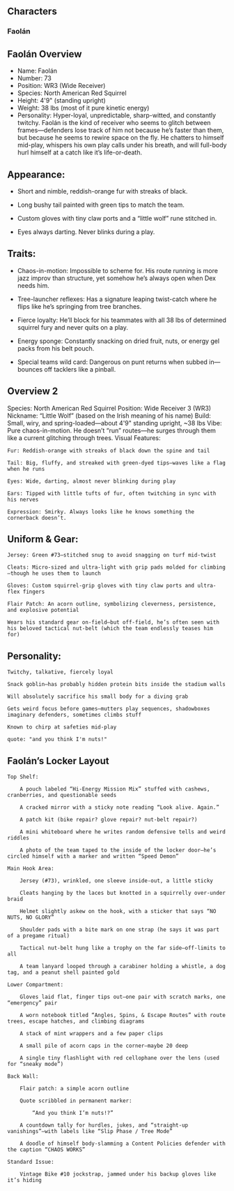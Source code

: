## **Characters**

### **Faolán**
## Faolán Overview
- Name: Faolán
- Number: 73
- Position: WR3 (Wide Receiver)
- Species: North American Red Squirrel
- Height: 4'9" (standing upright)
- Weight: 38 lbs (most of it pure kinetic energy)
- Personality: Hyper-loyal, unpredictable, sharp-witted, and constantly twitchy. Faolán is the kind of receiver who seems to glitch between frames—defenders lose track of him not because he’s faster than them, but because he seems to rewire space on the fly. He chatters to himself mid-play, whispers his own play calls under his breath, and will full-body hurl himself at a catch like it’s life-or-death.

## Appearance:

-    Short and nimble, reddish-orange fur with streaks of black.

-    Long bushy tail painted with green tips to match the team.

-    Custom gloves with tiny claw ports and a “little wolf” rune stitched in.

-    Eyes always darting. Never blinks during a play.

## Traits:

-    Chaos-in-motion: Impossible to scheme for. His route running is more jazz improv than structure, yet somehow he’s always open when Dex needs him.

-    Tree-launcher reflexes: Has a signature leaping twist-catch where he flips like he’s springing from tree branches.

-    Fierce loyalty: He’ll block for his teammates with all 38 lbs of determined squirrel fury and never quits on a play.

-    Energy sponge: Constantly snacking on dried fruit, nuts, or energy gel packs from his belt pouch.

-    Special teams wild card: Dangerous on punt returns when subbed in—bounces off tacklers like a pinball.

## Overview 2
Species: North American Red Squirrel
Position: Wide Receiver 3 (WR3)
Nickname: “Little Wolf” (based on the Irish meaning of his name)
Build: Small, wiry, and spring-loaded—about 4'9" standing upright, ~38 lbs
Vibe: Pure chaos-in-motion. He doesn’t “run” routes—he surges through them like a current glitching through trees.
Visual Features:

    Fur: Reddish-orange with streaks of black down the spine and tail

    Tail: Big, fluffy, and streaked with green-dyed tips—waves like a flag when he runs

    Eyes: Wide, darting, almost never blinking during play

    Ears: Tipped with little tufts of fur, often twitching in sync with his nerves

    Expression: Smirky. Always looks like he knows something the cornerback doesn’t.

## Uniform & Gear:

    Jersey: Green #73—stitched snug to avoid snagging on turf mid-twist

    Cleats: Micro-sized and ultra-light with grip pads molded for climbing—though he uses them to launch

    Gloves: Custom squirrel-grip gloves with tiny claw ports and ultra-flex fingers

    Flair Patch: An acorn outline, symbolizing cleverness, persistence, and explosive potential

    Wears his standard gear on-field—but off-field, he’s often seen with his beloved tactical nut-belt (which the team endlessly teases him for)

## Personality:

    Twitchy, talkative, fiercely loyal

    Snack goblin—has probably hidden protein bits inside the stadium walls

    Will absolutely sacrifice his small body for a diving grab

    Gets weird focus before games—mutters play sequences, shadowboxes imaginary defenders, sometimes climbs stuff

    Known to chirp at safeties mid-play

    quote: "and you think I'm nuts!"

## Faolán’s Locker Layout

    Top Shelf:

        A pouch labeled “Hi-Energy Mission Mix” stuffed with cashews, cranberries, and questionable seeds

        A cracked mirror with a sticky note reading “Look alive. Again.”

        A patch kit (bike repair? glove repair? nut-belt repair?)

        A mini whiteboard where he writes random defensive tells and weird riddles

        A photo of the team taped to the inside of the locker door—he’s circled himself with a marker and written “Speed Demon”

    Main Hook Area:

        Jersey (#73), wrinkled, one sleeve inside-out, a little sticky

        Cleats hanging by the laces but knotted in a squirrelly over-under braid

        Helmet slightly askew on the hook, with a sticker that says “NO NUTS, NO GLORY”

        Shoulder pads with a bite mark on one strap (he says it was part of a pregame ritual)

        Tactical nut-belt hung like a trophy on the far side—off-limits to all

        A team lanyard looped through a carabiner holding a whistle, a dog tag, and a peanut shell painted gold

    Lower Compartment:

        Gloves laid flat, finger tips out—one pair with scratch marks, one “emergency” pair

        A worn notebook titled “Angles, Spins, & Escape Routes” with route trees, escape hatches, and climbing diagrams

        A stack of mint wrappers and a few paper clips

        A small pile of acorn caps in the corner—maybe 20 deep

        A single tiny flashlight with red cellophane over the lens (used for “sneaky mode”)

    Back Wall:

        Flair patch: a simple acorn outline

        Quote scribbled in permanent marker:

            “And you think I’m nuts!?”

        A countdown tally for hurdles, jukes, and “straight-up vanishings”—with labels like “Slip Phase / Tree Mode”

        A doodle of himself body-slamming a Content Policies defender with the caption “CHAOS WORKS”

    Standard Issue:

        Vintage Bike #10 jockstrap, jammed under his backup gloves like it’s hiding